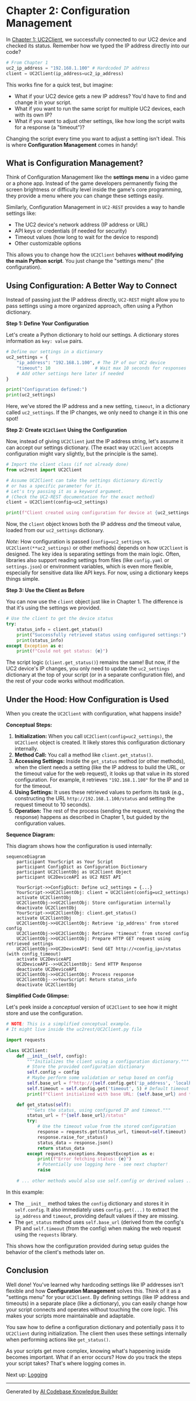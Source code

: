 # Chapter 2: Configuration Management

In [Chapter 1: UC2Client](01_uc2client_.md), we successfully connected to our UC2 device and checked its status. Remember how we typed the IP address directly into our code?

```python
# From Chapter 1
uc2_ip_address = "192.168.1.100" # Hardcoded IP address
client = UC2Client(ip_address=uc2_ip_address)
```

This works fine for a quick test, but imagine:
*   What if your UC2 device gets a new IP address? You'd have to find and change it in your script.
*   What if you want to run the same script for multiple UC2 devices, each with its own IP?
*   What if you want to adjust other settings, like how long the script waits for a response (a "timeout")?

Changing the script every time you want to adjust a setting isn't ideal. This is where **Configuration Management** comes in handy!

## What is Configuration Management?

Think of Configuration Management like the **settings menu** in a video game or a phone app. Instead of the game developers permanently fixing the screen brightness or difficulty level inside the game's core programming, they provide a menu where *you* can change these settings easily.

Similarly, Configuration Management in `UC2-REST` provides a way to handle settings like:
*   The UC2 device's network address (IP address or URL)
*   API keys or credentials (if needed for security)
*   Timeout values (how long to wait for the device to respond)
*   Other customizable options

This allows you to change how the `UC2Client` behaves **without modifying the main Python script**. You just change the "settings menu" (the configuration).

## Using Configuration: A Better Way to Connect

Instead of passing just the IP address directly, `UC2-REST` might allow you to pass settings using a more organized approach, often using a Python dictionary.

**Step 1: Define Your Configuration**

Let's create a Python dictionary to hold our settings. A dictionary stores information as `key: value` pairs.

```python
# Define our settings in a dictionary
uc2_settings = {
    "ip_address": "192.168.1.100", # The IP of our UC2 device
    "timeout": 10                 # Wait max 10 seconds for responses
    # Add other settings here later if needed
}

print("Configuration defined:")
print(uc2_settings)
```

Here, we've stored the IP address and a new setting, `timeout`, in a dictionary called `uc2_settings`. If the IP changes, we only need to change it in this one spot!

**Step 2: Create `UC2Client` Using the Configuration**

Now, instead of giving `UC2Client` just the IP address string, let's assume it can accept our settings dictionary. (The exact way `UC2Client` accepts configuration might vary slightly, but the principle is the same).

```python
# Import the client class (if not already done)
from uc2rest import UC2Client

# Assume UC2Client can take the settings dictionary directly 
# or has a specific parameter for it. 
# Let's try passing it as a keyword argument.
# (Check the UC2-REST documentation for the exact method)
client = UC2Client(config=uc2_settings) 

print(f"Client created using configuration for device at {uc2_settings['ip_address']}") 
```

Now, the `client` object knows both the IP address *and* the timeout value, loaded from our `uc2_settings` dictionary.

*Note:* How configuration is passed (`config=uc2_settings` vs. `UC2Client(**uc2_settings)` or other methods) depends on how `UC2Client` is designed. The key idea is separating settings from the main logic. Often, libraries also support reading settings from files (like `config.yaml` or `settings.json`) or environment variables, which is even more flexible, especially for sensitive data like API keys. For now, using a dictionary keeps things simple.

**Step 3: Use the Client as Before**

You can now use the `client` object just like in Chapter 1. The difference is that it's using the settings we provided.

```python
# Use the client to get the device status
try:
    status_info = client.get_status() 
    print("Successfully retrieved status using configured settings:")
    print(status_info) 
except Exception as e:
    print(f"Could not get status: {e}")
```

The script logic (`client.get_status()`) remains the same! But now, if the UC2 device's IP changes, you only need to update the `uc2_settings` dictionary at the top of your script (or in a separate configuration file), and the rest of your code works without modification.

## Under the Hood: How Configuration is Used

When you create the `UC2Client` with configuration, what happens inside?

**Conceptual Steps:**

1.  **Initialization:** When you call `UC2Client(config=uc2_settings)`, the `UC2Client` object is created. It likely stores this configuration dictionary internally.
2.  **Method Call:** You call a method like `client.get_status()`.
3.  **Accessing Settings:** Inside the `get_status` method (or other methods), when the client needs a setting (like the IP address to build the URL, or the timeout value for the web request), it looks up that value in its stored configuration. For example, it retrieves `"192.168.1.100"` for the IP and `10` for the timeout.
4.  **Using Settings:** It uses these retrieved values to perform its task (e.g., constructing the URL `http://192.168.1.100/status` and setting the request timeout to 10 seconds).
5.  **Operation:** The rest of the process (sending the request, receiving the response) happens as described in Chapter 1, but guided by the configuration values.

**Sequence Diagram:**

This diagram shows how the configuration is used internally:

```mermaid
sequenceDiagram
    participant YourScript as Your Script
    participant ConfigDict as Configuration Dictionary
    participant UC2ClientObj as UC2Client Object
    participant UC2DeviceAPI as UC2 REST API

    YourScript->>ConfigDict: Define uc2_settings = {...}
    YourScript->>UC2ClientObj: client = UC2Client(config=uc2_settings)
    activate UC2ClientObj
    UC2ClientObj->>UC2ClientObj: Store configuration internally
    deactivate UC2ClientObj
    YourScript->>UC2ClientObj: client.get_status()
    activate UC2ClientObj
    UC2ClientObj->>UC2ClientObj: Retrieve 'ip_address' from stored config
    UC2ClientObj->>UC2ClientObj: Retrieve 'timeout' from stored config
    UC2ClientObj->>UC2ClientObj: Prepare HTTP GET request using retrieved settings
    UC2ClientObj->>UC2DeviceAPI: Send GET http://<config_ip>/status (with config_timeout)
    activate UC2DeviceAPI
    UC2DeviceAPI-->>UC2ClientObj: Send HTTP Response
    deactivate UC2DeviceAPI
    UC2ClientObj->>UC2ClientObj: Process response
    UC2ClientObj-->>YourScript: Return status_info
    deactivate UC2ClientObj

```

**Simplified Code Glimpse:**

Let's peek inside a *conceptual* version of `UC2Client` to see how it might store and use the configuration.

```python
# NOTE: This is a simplified conceptual example.
# It might live inside the uc2rest/UC2Client.py file

import requests 

class UC2Client:
    def __init__(self, config):
        """Initializes the client using a configuration dictionary."""
        # Store the provided configuration dictionary
        self.config = config 
        # Maybe perform some validation or setup based on config
        self.base_url = f"http://{self.config.get('ip_address', 'localhost')}" 
        self.timeout = self.config.get('timeout', 5) # Default timeout 5s if not provided
        print(f"Client initialized with base URL: {self.base_url} and timeout: {self.timeout}s")

    def get_status(self):
        """Gets the status, using configured IP and timeout."""
        status_url = f"{self.base_url}/status" 
        try:
            # Use the timeout value from the stored configuration
            response = requests.get(status_url, timeout=self.timeout) 
            response.raise_for_status() 
            status_data = response.json() 
            return status_data
        except requests.exceptions.RequestException as e:
            print(f"Error fetching status: {e}")
            # Potentially use logging here - see next chapter!
            raise 
        
    # ... other methods would also use self.config or derived values ...
```

In this example:
*   The `__init__` method takes the `config` dictionary and stores it in `self.config`. It also immediately uses `config.get(...)` to extract the `ip_address` and `timeout`, providing default values if they are missing.
*   The `get_status` method uses `self.base_url` (derived from the config's IP) and `self.timeout` (from the config) when making the web request using the `requests` library.

This shows how the configuration provided during setup guides the behavior of the client's methods later on.

## Conclusion

Well done! You've learned why hardcoding settings like IP addresses isn't flexible and how **Configuration Management** solves this. Think of it as a "settings menu" for your `UC2Client`. By defining settings (like IP address and timeouts) in a separate place (like a dictionary), you can easily change how your script connects and operates without touching the core logic. This makes your scripts more maintainable and adaptable.

You saw how to define a configuration dictionary and potentially pass it to `UC2Client` during initialization. The client then uses these settings internally when performing actions like `get_status()`.

As your scripts get more complex, knowing what's happening inside becomes important. What if an error occurs? How do you track the steps your script takes? That's where logging comes in.

Next up: [Logging](03_logging_.md)

---

Generated by [AI Codebase Knowledge Builder](https://github.com/The-Pocket/Tutorial-Codebase-Knowledge)